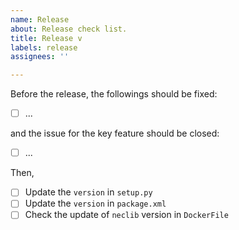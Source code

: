 ```yaml
---
name: Release
about: Release check list.
title: Release v
labels: release
assignees: ''

---
```


Before the release, the followings should be fixed:

- [ ] ...

and the issue for the key feature should be closed:
- [ ] ...

Then,

- [ ] Update the `version` in `setup.py`
- [ ] Update the `version` in `package.xml`
- [ ] Check the update of `neclib` version in `DockerFile`
